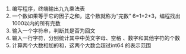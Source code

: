1. 编写程序，终端输出九九乘法表
2. 一个数如果等于它的因子之和，这个数就称为“完数”
6=1+2+3，编程找出1000以内的所有完数
3. 输入一个字符串，判断其是否为回文
4. 输入一行字符，分别统计其中中英文字母、空格
、数字和其他字符的个数
5. 计算两个大数相加的和，这两个大数会超过int64
的表示范围
